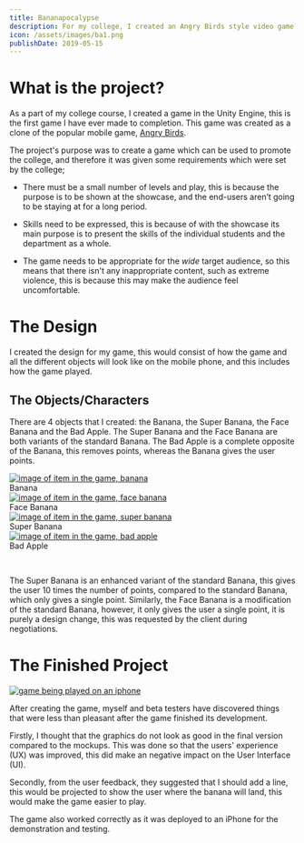 ```yaml
---
title: Bananapocalypse
description: For my college, I created an Angry Birds style video game prototype within Unity to be played on a mobile phone.
icon: /assets/images/ba1.png
publishDate: 2019-05-15
---
```


# What is the project?

As a part of my college course, I created a game in the Unity Engine, this is the first game I have ever made to completion. This game was created as a clone of the popular mobile game, [Angry Birds](https://www.angrybirds.com/ "Angry Birds's Homepage").

The project's purpose was to create a game which can be used to promote the college, and therefore it was given some requirements which were set by the college;

- There must be a small number of levels and play, this is because the purpose is to be shown at the showcase, and the end-users aren’t going to be staying at for a long period.

- Skills need to be expressed, this is because of with the showcase its main purpose is to present the skills of the individual students and the department as a whole.

- The game needs to be appropriate for the <em>wide</em> target audience, so this means that there isn't any inappropriate content, such as extreme violence, this is because this may make the audience feel uncomfortable.

# The Design

I created the design for my game, this would consist of how the game and all the different objects will look like on the mobile phone, and this includes how the game played.

## The Objects/Characters

There are 4 objects that I created: the Banana, the Super Banana, the Face Banana and the Bad Apple. The Super Banana and the Face Banana are both variants of the standard Banana. The Bad Apple is a complete opposite of the Banana, this removes points, whereas the Banana gives the user points.

<div class="row" style="padding-bottom: 30px;">

<!-- Banana -->
<div class="col-lg-3 verticalMiddle row">
<a class="centeredImage" href="/assets/images/ba2.png" data-toggle="lightbox"> <img src="/assets/images/ba2.png" alt="image of item in the game, banana" class="img-fluid"> </a>
<figcaption class="figure-caption text-center">Banana</figcaption>
</div>

<!-- Face Banana -->
<div class="col-lg-3 verticalMiddle row">
<a class="centeredImage" href="/assets/images/ba3.png" data-toggle="lightbox"> <img src="/assets/images/ba3.png" alt="image of item in the game, face banana" class="img-fluid"> </a>
<figcaption class="figure-caption text-center">Face Banana</figcaption>
</div>

<!-- Super Banana -->
<div class="col-lg-3 verticalMiddle row">
<a class="centeredImage" href="/assets/images/ba4.png" data-toggle="lightbox"> <img src="/assets/images/ba4.png" alt="image of item in the game, super banana" class="img-fluid"> </a>
<figcaption class="figure-caption text-center">Super Banana</figcaption>
</div>

<!-- Bad Apple -->
<div class="col-lg-3 verticalMiddle row">
<a class="centeredImage" href="/assets/images/ba5.png" data-toggle="lightbox"> <img src="/assets/images/ba5.png" alt="image of item in the game, bad apple" class="img-fluid"> </a>
<figcaption class="figure-caption text-center">Bad Apple</figcaption>
</div>

</div>

The Super Banana is an enhanced variant of the standard Banana, this gives the user 10 times the number of points, compared to the standard Banana, which only gives a single point. Similarly, the Face Banana is a modification of the standard Banana, however, it only gives the user a single point, it is purely a design change, this was requested by the client during negotiations.

# The Finished Project

<a class="centeredImage" href="/assets/images/ba6.png" data-toggle="lightbox"> <img alt="game being played on an iphone" src="/assets/images/ba6.png" class="img-fluid"> </a>

After creating the game, myself and beta testers have discovered things that were less than pleasant after the game finished its development.

Firstly, I thought that the graphics do not look as good in the final version compared to the mockups. This was done so that the users' experience (UX) was improved, this did make an negative impact on the User Interface (UI).

Secondly, from the user feedback, they suggested that I should add a line, this would be projected to show the user where the banana will land, this would make the game easier to play.

The game also worked correctly as it was deployed to an iPhone for the demonstration and testing.
